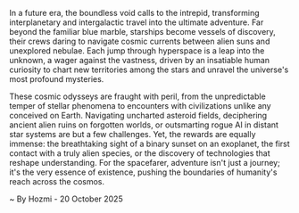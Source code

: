 
In a future era, the boundless void calls to the intrepid, transforming interplanetary and intergalactic travel into the ultimate adventure. Far beyond the familiar blue marble, starships become vessels of discovery, their crews daring to navigate cosmic currents between alien suns and unexplored nebulae. Each jump through hyperspace is a leap into the unknown, a wager against the vastness, driven by an insatiable human curiosity to chart new territories among the stars and unravel the universe's most profound mysteries.

These cosmic odysseys are fraught with peril, from the unpredictable temper of stellar phenomena to encounters with civilizations unlike any conceived on Earth. Navigating uncharted asteroid fields, deciphering ancient alien ruins on forgotten worlds, or outsmarting rogue AI in distant star systems are but a few challenges. Yet, the rewards are equally immense: the breathtaking sight of a binary sunset on an exoplanet, the first contact with a truly alien species, or the discovery of technologies that reshape understanding. For the spacefarer, adventure isn't just a journey; it's the very essence of existence, pushing the boundaries of humanity's reach across the cosmos.

~ By Hozmi - 20 October 2025
